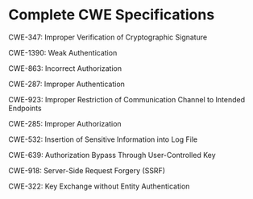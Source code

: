 

# Complete CWE Specifications

CWE-347: Improper Verification of Cryptographic Signature

CWE-1390: Weak Authentication

CWE-863: Incorrect Authorization

CWE-287: Improper Authentication

CWE-923: Improper Restriction of Communication Channel to Intended Endpoints

CWE-285: Improper Authorization

CWE-532: Insertion of Sensitive Information into Log File

CWE-639: Authorization Bypass Through User-Controlled Key

CWE-918: Server-Side Request Forgery (SSRF)

CWE-322: Key Exchange without Entity Authentication